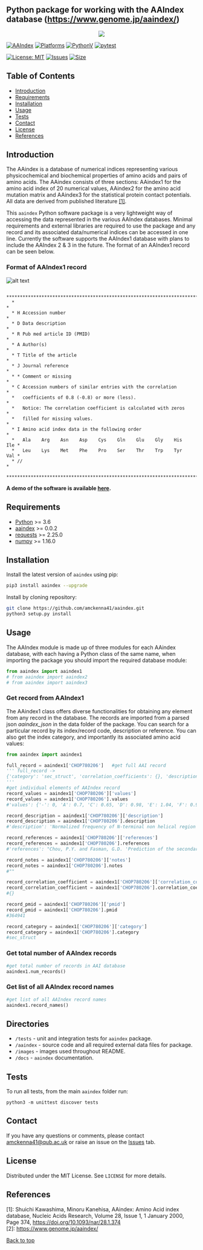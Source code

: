 ## Python package for working with the AAIndex database (https://www.genome.jp/aaindex/) <a name="TOP"></a>
<p align="center">
  <img src="https://raw.githubusercontent.com/amckenna41/aaindex/main/images/aaindex_logo.png" />
</p>

[![AAIndex](https://img.shields.io/pypi/v/aaindex)](https://pypi.org/project/aaindex/)
[![Platforms](https://img.shields.io/badge/platforms-linux%2C%20macOS%2C%20Windows-green)](https://pypi.org/project/aaindex/)
[![PythonV](https://img.shields.io/pypi/pyversions/aaindex?logo=2)](https://pypi.org/project/aaindex/)
[![pytest](https://github.com/amckenna41/aaindex/workflows/Building%20and%20Testing/badge.svg)](https://github.com/amckenna41/aaindex/actions?query=workflowBuilding%20and%20Testing)
<!-- [![CircleCI](https://circleci.com/gh/amckenna41/aaindex.svg?style=svg&circle-token=d860bb64668be19d44f106841b80eb47a8b7e7e8)](https://app.circleci.com/pipelines/github/amckenna41/aaindex) -->
[![License: MIT](https://img.shields.io/badge/License-MIT-red.svg)](https://opensource.org/licenses/MIT)
[![Issues](https://img.shields.io/github/issues/amckenna41/aaindex)](https://github.com/amckenna41/aaindex/issues)
[![Size](https://img.shields.io/github/repo-size/amckenna41/aaindex)](https://github.com/amckenna41/aaindex)
<!-- [![Build](https://img.shields.io/github/workflow/status/amckenna41/aaindex/Deploy%20to%20PyPI%20%F0%9F%93%A6)](https://github.com/amckenna41/aaindex/actions) -->
<!-- [![Commits](https://img.shields.io/github/commit-activity/w/amckenna41/aaindex)](https://github.com/amckenna41/aaindex) -->

Table of Contents
-----------------

  * [Introduction](#introduction)
  * [Requirements](#requirements)
  * [Installation](#installation)
  * [Usage](#usage)
  * [Tests](#tests)
  * [Contact](#contact)
  * [License](#license)
  * [References](#References)

Introduction
------------
The AAindex is a database of numerical indices representing various physicochemical and biochemical properties of amino acids and pairs of amino acids. The AAindex consists of three sections: AAindex1 for the amino acid index of 20 numerical values, AAindex2 for the amino acid mutation matrix and AAindex3 for the statistical protein contact potentials. All data are derived from published literature [[1]](#references). 

This `aaindex` Python software package is a very lightweight way of accessing the data represented in the various AAIndex databases. Minimal requirements and external libraries are required to use the package and any record and its associated data/numerical indices can be accessed in one line. Currently the software supports the AAIndex1 database with plans to include the AAIndex 2 & 3 in the future. The format of an AAIndex1 record can be seen below.

### Format of AAIndex1 record
![alt text](https://raw.githubusercontent.com/amckenna41/aaindex/main/images/aaindex_example.png)

```
  ************************************************************************
  *                                                                      *
  * H Accession number                                                   *
  * D Data description                                                   *
  * R Pub med article ID (PMID)                                          *
  * A Author(s)                                                          *
  * T Title of the article                                               *
  * J Journal reference                                                  *
  * * Comment or missing                                                 *
  * C Accession numbers of similar entries with the correlation          *
  *   coefficients of 0.8 (-0.8) or more (less).                         *
  *   Notice: The correlation coefficient is calculated with zeros       *
  *   filled for missing values.                                         *
  * I Amino acid index data in the following order                       *
  *   Ala    Arg    Asn    Asp    Cys    Gln    Glu    Gly    His    Ile *
  *   Leu    Lys    Met    Phe    Pro    Ser    Thr    Trp    Tyr    Val *
  * //                                                                   *
  ************************************************************************
```
<strong>A demo of the software is available [here](https://github.com/amckenna41/aaindex). </strong>

Requirements
------------
* [Python][python] >= 3.6
* [aaindex][aaindex] >= 0.0.2
* [requests][requests] >= 2.25.0
* [numpy][numpy] >= 1.16.0

Installation
-----------------
Install the latest version of `aaindex` using pip:

```bash
pip3 install aaindex --upgrade
```

Install by cloning repository:

```bash
git clone https://github.com/amckenna41/aaindex.git
python3 setup.py install
```
Usage
-----
The AAIndex module is made up of three modules for each AAindex database, with each having a Python class of the same name, when importing the package you should import the required database module:

```python
from aaindex import aaindex1
# from aaindex import aaindex2
# from aaindex import aaindex3
```

### Get record from AAIndex1
The AAindex1 class offers diverse functionalities for obtaining any element from any record in the database. The records are imported from a parsed json <em>aaindex_json</em> in the data folder of the package. You can search for a particular record by its index/record code, description or reference. You can also get the index category, and importantly its associated amino acid values:
```python
from aaindex import aaindex1

full_record = aaindex1['CHOP780206']   #get full AAI record
''' full_record ->
{'category': 'sec_struct', 'correlation_coefficients': {}, 'description': 'Normalized frequency of N-terminal non helical region (Chou-Fasman, 1978b)', 'notes': '', 'pmid': '364941', 'references': "Chou, P.Y. and Fasman, G.D. 'Prediction of the secondary structure of proteins from their amino acid sequence' Adv. Enzymol. 47, 45-148 (1978)", 'values': {'-': 0, 'A': 0.7, 'C': 0.65, 'D': 0.98, 'E': 1.04, 'F': 0.93, 'G': 1.41, 'H': 1.22, 'I': 0.78, 'K': 1.01, 'L': 0.85, 'M': 0.83, 'N': 1.42, 'P': 1.1, 'Q': 0.75, 'R': 0.34, 'S': 1.55, 'T': 1.09, 'V': 0.75, 'W': 0.62, 'Y': 0.99}}
'''
#get individual elements of AAIndex record
record_values = aaindex1['CHOP780206']['values'] 
record_values = aaindex1['CHOP780206'].values
#'values': {'-': 0, 'A': 0.7, 'C': 0.65, 'D': 0.98, 'E': 1.04, 'F': 0.93, 'G': 1.41, 'H': 1.22, 'I': 0.78, 'K': 1.01, 'L': 0.85, 'M': 0.83, 'N': 1.42, 'P': 1.1, 'Q': 0.75, 'R': 0.34, 'S': 1.55, 'T': 1.09, 'V': 0.75, 'W': 0.62, 'Y': 0.99}

record_description = aaindex1['CHOP780206']['description']
record_description = aaindex1['CHOP780206'].description
#'description': 'Normalized frequency of N-terminal non helical region (Chou-Fasman, 1978b)'

record_references = aaindex1['CHOP780206']['references']
record_references = aaindex1['CHOP780206'].references
#'references': "Chou, P.Y. and Fasman, G.D. 'Prediction of the secondary structure of proteins from their amino acid sequence' Adv. Enzymol. 47, 45-148 (1978)"

record_notes = aaindex1['CHOP780206']['notes']
record_notes = aaindex1['CHOP780206'].notes
#""

record_correlation_coefficient = aaindex1['CHOP780206']['correlation_coefficient']
record_correlation_coefficient = aaindex1['CHOP780206'].correlation_coefficient
#{}

record_pmid = aaindex1['CHOP780206']['pmid']  
record_pmid = aaindex1['CHOP780206'].pmid
#364941

record_category = aaindex1['CHOP780206']['category']
record_category = aaindex1['CHOP780206'].category
#sec_struct
```

### Get total number of AAIndex records
```python
#get total number of records in AAI database
aaindex1.num_records()
```

### Get list of all AAIndex record names
```python
#get list of all AAIndex record names
aaindex1.record_names()
```

Directories
-----------
* `/tests` - unit and integration tests for `aaindex` package.
* `/aaindex` - source code and all required external data files for package.
* `/images` - images used throughout README.
* `/docs` - `aaindex` documentation.
 
Tests
-----
To run all tests, from the main `aaindex` folder run:
```
python3 -m unittest discover tests
```

Contact
-------
If you have any questions or comments, please contact amckenna41@qub.ac.uk or raise an issue on the [Issues][Issues] tab.

License
-------
Distributed under the MIT License. See `LICENSE` for more details.  

References
----------
\[1\]: Shuichi Kawashima, Minoru Kanehisa, AAindex: Amino Acid index database, Nucleic Acids Research, Volume 28, Issue 1, 1 January 2000, Page 374, https://doi.org/10.1093/nar/28.1.374 <br>
\[2\]: https://www.genome.jp/aaindex/ 

[Back to top](#TOP)

[python]: https://www.python.org/downloads/release/python-360/
[aaindex]: https://github.com/amckenna41/aaindex
[requests]: https://requests.readthedocs.io/en/latest/
[numpy]: https://numpy.org/
[PyPi]: https://pypi.org/project/aaindex/
[demo]: https://colab.research.google.com/drive/1dccV_n1BRMiU8W13F9PPXbSaFzvOdQLC?usp=sharing
[Issues]: https://github.com/amckenna41/aaindex/issues